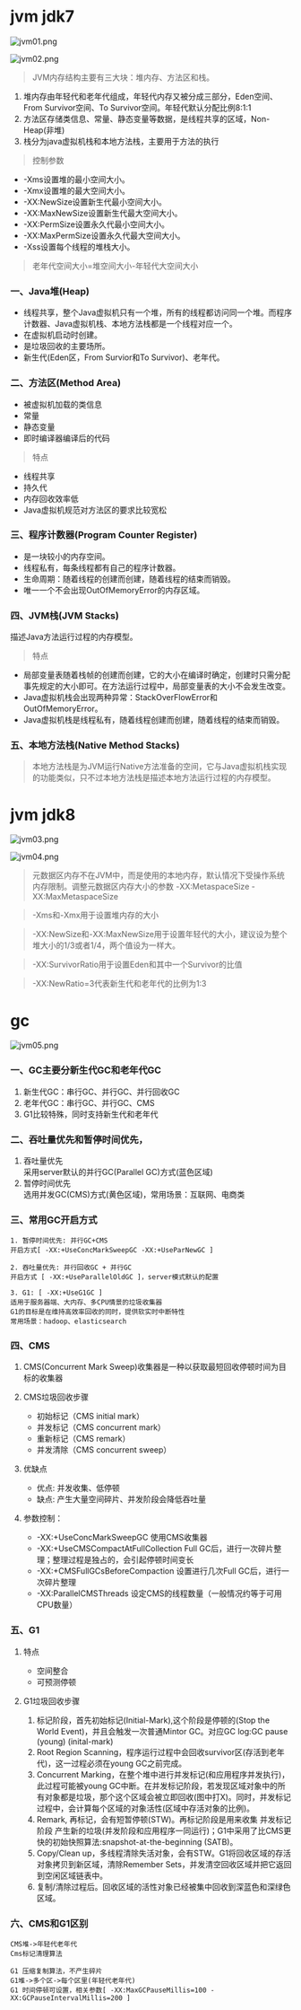 # jvm jdk7
![jvm01.png](./images/jvm01.png)

![jvm02.png](./images/jvm02.png)

> JVM内存结构主要有三大块：堆内存、方法区和栈。
1. 堆内存由年轻代和老年代组成，年轻代内存又被分成三部分，Eden空间、From Survivor空间、To Survivor空间。年轻代默认分配比例8:1:1
2. 方法区存储类信息、常量、静态变量等数据，是线程共享的区域，Non-Heap(非堆)
3. 栈分为java虚拟机栈和本地方法栈，主要用于方法的执行

> 控制参数
- -Xms设置堆的最小空间大小。
- -Xmx设置堆的最大空间大小。
- -XX:NewSize设置新生代最小空间大小。
- -XX:MaxNewSize设置新生代最大空间大小。
- -XX:PermSize设置永久代最小空间大小。
- -XX:MaxPermSize设置永久代最大空间大小。
- -Xss设置每个线程的堆栈大小。
> 老年代空间大小=堆空间大小-年轻代大空间大小


### 一、Java堆(Heap)
- 线程共享，整个Java虚拟机只有一个堆，所有的线程都访问同一个堆。而程序计数器、Java虚拟机栈、本地方法栈都是一个线程对应一个。
- 在虚拟机启动时创建。
- 是垃圾回收的主要场所。
- 新生代(Eden区，From Survior和To Survivor)、老年代。

### 二、方法区(Method Area)
- 被虚拟机加载的类信息
- 常量
- 静态变量
- 即时编译器编译后的代码

> 特点
- 线程共享
- 持久代
- 内存回收效率低
- Java虚拟机规范对方法区的要求比较宽松

### 三、程序计数器(Program Counter Register)
- 是一块较小的内存空间。
- 线程私有，每条线程都有自己的程序计数器。
- 生命周期：随着线程的创建而创建，随着线程的结束而销毁。
- 唯一一个不会出现OutOfMemoryError的内存区域。

### 四、JVM栈(JVM Stacks)
描述Java方法运行过程的内存模型。

> 特点
- 局部变量表随着栈帧的创建而创建，它的大小在编译时确定，创建时只需分配事先规定的大小即可。在方法运行过程中，局部变量表的大小不会发生改变。
- Java虚拟机栈会出现两种异常：StackOverFlowError和OutOfMemoryError。
- Java虚拟机栈是线程私有，随着线程创建而创建，随着线程的结束而销毁。

### 五、本地方法栈(Native Method Stacks)
>本地方法栈是为JVM运行Native方法准备的空间，它与Java虚拟机栈实现的功能类似，只不过本地方法栈是描述本地方法运行过程的内存模型。


# jvm jdk8
![jvm03.png](images/jvm03.png)

![jvm04.png](images/jvm04.png)

> 元数据区内存不在JVM中，而是使用的本地内存，默认情况下受操作系统内存限制。调整元数据区内存大小的参数 -XX:MetaspaceSize -XX:MaxMetaspaceSize

> -Xms和-Xmx用于设置堆内存的大小

> -XX:NewSize和-XX:MaxNewSize用于设置年轻代的大小，建议设为整个堆大小的1/3或者1/4，两个值设为一样大。

> -XX:SurvivorRatio用于设置Eden和其中一个Survivor的比值

> -XX:NewRatio=3代表新生代和老年代的比例为1:3

# gc
![jvm05.png](images/jvm05.png)

### 一、GC主要分新生代GC和老年代GC
1. 新生代GC：串行GC、并行GC、并行回收GC
2. 老年代GC：串行GC、并行GC、CMS    
3. G1比较特殊，同时支持新生代和老年代

### 二、吞吐量优先和暂停时间优先，
1. 吞吐量优先  
采用server默认的并行GC(Parallel GC)方式(蓝色区域)
2. 暂停时间优先  
选用并发GC(CMS)方式(黄色区域)，常用场景：互联网、电商类

### 三、常用GC开启方式
```text
1. 暂停时间优先: 并行GC+CMS
开启方式[ -XX:+UseConcMarkSweepGC -XX:+UseParNewGC ]

2. 吞吐量优先: 并行回收GC + 并行GC
开启方式 [ -XX:+UseParallelOldGC ]，server模式默认的配置

3. G1: [ -XX:+UseG1GC ]
适用于服务器端、大内存、多CPU情景的垃圾收集器
G1的目标是在维持高效率回收的同时，提供软实时中断特性
常用场景：hadoop、elasticsearch
```

### 四、CMS
1. CMS(Concurrent Mark Sweep)收集器是一种以获取最短回收停顿时间为目标的收集器
2. CMS垃圾回收步骤
    - 初始标记（CMS initial mark）
    - 并发标记（CMS concurrent mark）
    - 重新标记（CMS remark）
    - 并发清除（CMS concurrent sweep）

3. 优缺点  
   - 优点: 并发收集、低停顿
   - 缺点: 产生大量空间碎片、并发阶段会降低吞吐量

4. 参数控制：
    - -XX:+UseConcMarkSweepGC 使用CMS收集器
    - -XX:+UseCMSCompactAtFullCollection Full GC后，进行一次碎片整理；整理过程是独占的，会引起停顿时间变长
    - -XX:+CMSFullGCsBeforeCompaction 设置进行几次Full GC后，进行一次碎片整理
    - -XX:ParallelCMSThreads 设定CMS的线程数量（一般情况约等于可用CPU数量）

### 五、G1
1. 特点
    - 空间整合
    - 可预测停顿

2. G1垃圾回收步骤
    1. 标记阶段，首先初始标记(Initial-Mark),这个阶段是停顿的(Stop the World Event)，并且会触发一次普通Mintor GC。对应GC log:GC pause (young) (inital-mark)
    2. Root Region Scanning，程序运行过程中会回收survivor区(存活到老年代)，这一过程必须在young GC之前完成。
    3. Concurrent Marking，在整个堆中进行并发标记(和应用程序并发执行)，此过程可能被young GC中断。在并发标记阶段，若发现区域对象中的所有对象都是垃圾，那个这个区域会被立即回收(图中打X)。同时，并发标记过程中，会计算每个区域的对象活性(区域中存活对象的比例)。
    4. Remark, 再标记，会有短暂停顿(STW)。再标记阶段是用来收集 并发标记阶段 产生新的垃圾(并发阶段和应用程序一同运行)；G1中采用了比CMS更快的初始快照算法:snapshot-at-the-beginning (SATB)。
    5. Copy/Clean up，多线程清除失活对象，会有STW。G1将回收区域的存活对象拷贝到新区域，清除Remember Sets，并发清空回收区域并把它返回到空闲区域链表中。
    6. 复制/清除过程后。回收区域的活性对象已经被集中回收到深蓝色和深绿色区域。

### 六、CMS和G1区别
```text
CMS堆->年轻代老年代
Cms标记清理算法

G1 压缩复制算法，不产生碎片
G1堆->多个区->每个区里(年轻代老年代)
G1 时间停顿可设置，相关参数[ -XX:MaxGCPauseMillis=100 -XX:GCPauseIntervalMillis=200 ]
```
